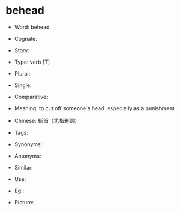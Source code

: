 # behead

- Word: behead
- Cognate: 
- Story: 

- Type: verb [T]
- Plural: 
- Single: 
- Comparative: 
- Meaning: to cut off someone's head, especially as a punishment
- Chinese: 斩首（尤指刑罚）
- Tags: 
- Synonyms: 
- Antonyms: 
- Similar: 
- Use: 
- Eg.: 
- Picture: 

